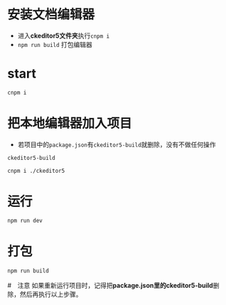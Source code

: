 # 安装文档编辑器
- 进入**ckeditor5文件夹**执行`cnpm i`
- `npm run build` 打包编辑器 
 

# start
```sh
cnpm i
```

# 把本地编辑器加入项目
- 若项目中的`package.json`有`ckeditor5-build`就删除，没有不做任何操作
```sh
ckeditor5-build
```
```sh
cnpm i ./ckeditor5
```

# 运行
```sh
npm run dev
```

# 打包
```sh
npm run build
```

#　注意
如果重新运行项目时，记得把**package.json里的ckeditor5-build**删除，然后再执行以上步骤。

